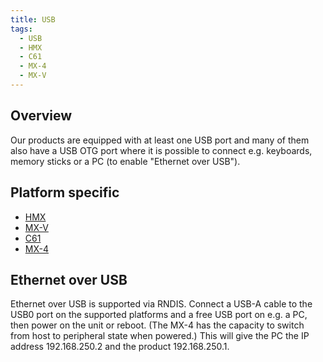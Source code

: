 ```yaml
---
title: USB
tags:
  - USB
  - HMX
  - C61
  - MX-4
  - MX-V
---
```

## Overview
Our products are equipped with at least one USB port and many of them also have a USB OTG port where it is possible to connect e.g. keyboards, memory sticks or a PC (to enable "Ethernet over USB").

## Platform specific
- [HMX](hmx/usb.md)
- [MX-V](mxv/usb.md)
- [C61](c61/usb.md)
- [MX-4](mx4/usb.md)

## Ethernet over USB
Ethernet over USB is supported via RNDIS. Connect a USB-A cable to the
USB0 port on the supported platforms and a free USB port on e.g. a PC, then power on
the unit or reboot. (The MX-4 has the capacity to switch from host to peripheral state when powered.) This will give the PC the IP address 192.168.250.2 and the product 192.168.250.1.



